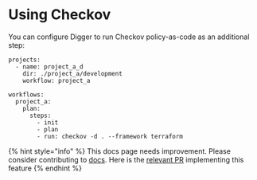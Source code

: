 # Using Checkov

You can configure Digger to run Checkov policy-as-code as an additional step:

```
projects:
  - name: project_a_d
    dir: ./project_a/development
    workflow: project_a

workflows:
  project_a:
    plan:
      steps:
        - init
        - plan
        - run: checkov -d . --framework terraform
```

{% hint style="info" %}
This docs page needs improvement. Please consider contributing to [docs](https://github.com/diggerhq/docs). Here is the [relevant PR](https://github.com/diggerhq/digger/pull/267) implementing this feature
{% endhint %}
